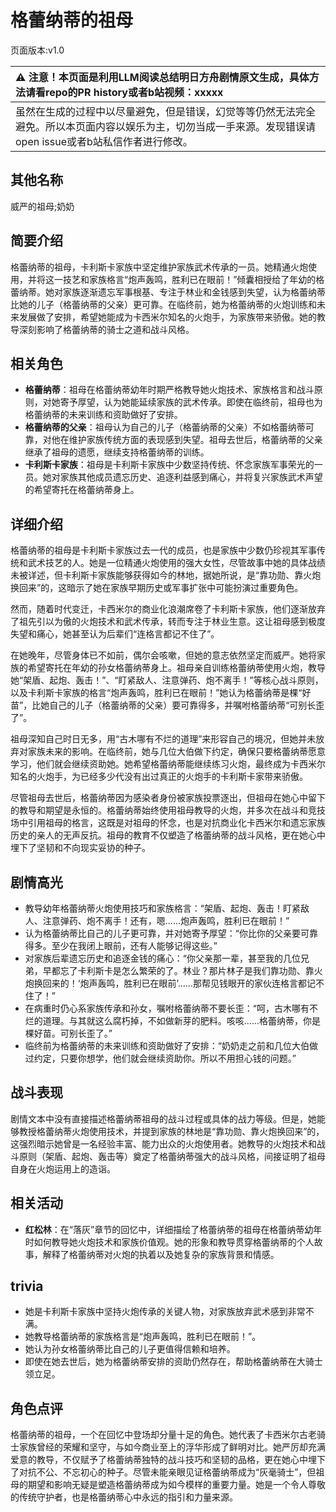 # 格蕾纳蒂的祖母
页面版本:v1.0
 

| :warning: 注意！本页面是利用LLM阅读总结明日方舟剧情原文生成，具体方法请看repo的PR history或者b站视频：xxxxx           |
|:----------------------------|
| 虽然在生成的过程中以尽量避免，但是错误，幻觉等等仍然无法完全避免。所以本页面内容以娱乐为主，切勿当成一手来源。发现错误请open issue或者b站私信作者进行修改。|



## 其他名称
威严的祖母;奶奶
## 简要介绍
格蕾纳蒂的祖母，卡利斯卡家族中坚定维护家族武术传承的一员。她精通火炮使用，并将这一技艺和家族格言“炮声轰鸣，胜利已在眼前！”倾囊相授给了年幼的格蕾纳蒂。她对家族逐渐遗忘军事根基、专注于林业和金钱感到失望，认为格蕾纳蒂比她的儿子（格蕾纳蒂的父亲）更可靠。在临终前，她为格蕾纳蒂的火炮训练和未来发展做了安排，希望她能成为卡西米尔知名的火炮手，为家族带来骄傲。她的教导深刻影响了格蕾纳蒂的骑士之道和战斗风格。
## 相关角色
-   **格蕾纳蒂**：祖母在格蕾纳蒂幼年时期严格教导她火炮技术、家族格言和战斗原则，对她寄予厚望，认为她能延续家族的武术传承。即使在临终前，祖母也为格蕾纳蒂的未来训练和资助做好了安排。
-   **格蕾纳蒂的父亲**：祖母认为自己的儿子（格蕾纳蒂的父亲）不如格蕾纳蒂可靠，对他在维护家族传统方面的表现感到失望。祖母去世后，格蕾纳蒂的父亲继承了祖母的遗愿，继续支持格蕾纳蒂的训练。
-   **卡利斯卡家族**：祖母是卡利斯卡家族中少数坚持传统、怀念家族军事荣光的一员。她对家族其他成员遗忘历史、追逐利益感到痛心，并将复兴家族武术声望的希望寄托在格蕾纳蒂身上。
## 详细介绍
格蕾纳蒂的祖母是卡利斯卡家族过去一代的成员，也是家族中少数仍珍视其军事传统和武术技艺的人。她是一位精通火炮使用的强大女性，尽管故事中她的具体战绩未被详述，但卡利斯卡家族能够获得如今的林地，据她所说，是“靠功勋、靠火炮换回来”的，这暗示了她在家族早期历史或军事扩张中可能扮演过重要角色。

然而，随着时代变迁，卡西米尔的商业化浪潮席卷了卡利斯卡家族，他们逐渐放弃了祖先引以为傲的火炮技术和武术传承，转而专注于林业生意。这让祖母感到极度失望和痛心，她甚至认为后辈们“连格言都记不住了”。

在她晚年，尽管身体已不如前，偶尔会咳嗽，但她的意志依然坚定而威严。她将家族的希望寄托在年幼的孙女格蕾纳蒂身上。祖母亲自训练格蕾纳蒂使用火炮，教导她“架盾、起炮、轰击！”、“盯紧敌人、注意弹药、炮不离手！”等核心战斗原则，以及卡利斯卡家族的格言“炮声轰鸣，胜利已在眼前！”她认为格蕾纳蒂是棵“好苗”，比她自己的儿子（格蕾纳蒂的父亲）要可靠得多，并嘱咐格蕾纳蒂“可别长歪了”。

祖母深知自己时日无多，用“古木哪有不烂的道理”来形容自己的境况，但她并未放弃对家族未来的影响。在临终前，她与几位大伯做下约定，确保只要格蕾纳蒂愿意学习，他们就会继续资助她。她希望格蕾纳蒂能继续练习火炮，最终成为卡西米尔知名的火炮手，为已经多少代没有出过真正的火炮手的卡利斯卡家带来骄傲。

尽管祖母去世后，格蕾纳蒂因为感染者身份被家族投票逐出，但祖母在她心中留下的教导和期望是永恒的。格蕾纳蒂始终使用祖母教导的火炮，并多次在战斗和竞技场中引用祖母的格言，这既是对祖母的怀念，也是对抗商业化卡西米尔和遗忘家族历史的亲人的无声反抗。祖母的教育不仅塑造了格蕾纳蒂的战斗风格，更在她心中埋下了坚韧和不向现实妥协的种子。
## 剧情高光
- 教导幼年格蕾纳蒂火炮使用技巧和家族格言：“架盾、起炮、轰击！盯紧敌人、注意弹药、炮不离手！还有，嗯......炮声轰鸣，胜利已在眼前！”
- 认为格蕾纳蒂比自己的儿子更可靠，并对她寄予厚望：“你比你的父亲要可靠得多。至少在我闭上眼前，还有人能够记得这些。”
- 对家族后辈遗忘历史和追逐金钱的痛心：“你父亲那一辈，甚至我的几位兄弟，早都忘了卡利斯卡是怎么繁荣的了。林业？那片林子是我们靠功勋、靠火炮换回来的！‘炮声轰鸣，胜利已在眼前’......那帮见钱眼开的家伙连格言都记不住了！”
- 在病重时仍心系家族传承和孙女，嘱咐格蕾纳蒂不要长歪：“呵，古木哪有不烂的道理。与其就这么腐朽掉，不如做新芽的肥料。咳咳......格蕾纳蒂，你是棵好苗。可别长歪了。”
- 临终前为格蕾纳蒂的未来训练和资助做好了安排：“奶奶走之前和几位大伯做过约定，只要你想学，他们就会继续资助你。所以不用担心钱的问题。”
## 战斗表现
剧情文本中没有直接描述格蕾纳蒂祖母的战斗过程或具体的战力等级。但是，她能够教授格蕾纳蒂火炮使用技术，并提到家族的林地是“靠功勋、靠火炮换回来”的，这强烈暗示她曾是一名经验丰富、能力出众的火炮使用者。她教导的火炮技术和战斗原则（架盾、起炮、轰击等）奠定了格蕾纳蒂强大的战斗风格，间接证明了祖母自身在火炮运用上的造诣。
## 相关活动
-   **红松林**：在“落灰”章节的回忆中，详细描绘了格蕾纳蒂的祖母在格蕾纳蒂幼年时如何教导她火炮技术和家族价值观。她的形象和教导贯穿格蕾纳蒂的个人故事，解释了格蕾纳蒂对火炮的执着以及她复杂的家族背景和情感。
## trivia
- 她是卡利斯卡家族中坚持火炮传承的关键人物，对家族放弃武术感到非常不满。
- 她教导格蕾纳蒂的家族格言是“炮声轰鸣，胜利已在眼前！”。
- 她认为孙女格蕾纳蒂比自己的儿子更值得信赖和培养。
- 即使在她去世后，她为格蕾纳蒂安排的资助仍然存在，帮助格蕾纳蒂在大骑士领立足。
## 角色点评
格蕾纳蒂的祖母，一个在回忆中登场却分量十足的角色。她代表了卡西米尔古老骑士家族曾经的荣耀和坚守，与如今商业至上的浮华形成了鲜明对比。她严厉却充满爱意的教导，不仅赋予了格蕾纳蒂独特的战斗技巧和坚韧的品格，更在她心中埋下了对抗不公、不忘初心的种子。尽管未能亲眼见证格蕾纳蒂成为“灰毫骑士”，但祖母的期望和影响无疑是塑造格蕾纳蒂成为如今模样的重要力量。她是一个令人尊敬的传统守护者，也是格蕾纳蒂心中永远的指引和力量来源。